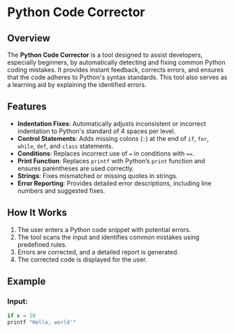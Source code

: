 # Python Code Corrector

## Overview
The **Python Code Corrector** is a tool designed to assist developers, especially beginners, by automatically detecting and fixing common Python coding mistakes. It provides instant feedback, corrects errors, and ensures that the code adheres to Python's syntax standards. This tool also serves as a learning aid by explaining the identified errors.

## Features
- **Indentation Fixes**: Automatically adjusts inconsistent or incorrect indentation to Python's standard of 4 spaces per level.
- **Control Statements**: Adds missing colons (`:`) at the end of `if`, `for`, `while`, `def`, and `class` statements.
- **Conditions**: Replaces incorrect use of `=` in conditions with `==`.
- **Print Function**: Replaces `printf` with Python’s `print` function and ensures parentheses are used correctly.
- **Strings**: Fixes mismatched or missing quotes in strings.
- **Error Reporting**: Provides detailed error descriptions, including line numbers and suggested fixes.

## How It Works
1. The user enters a Python code snippet with potential errors.
2. The tool scans the input and identifies common mistakes using predefined rules.
3. Errors are corrected, and a detailed report is generated.
4. The corrected code is displayed for the user.

## Example
### Input:
```python
if x = 10
printf "Hello, world'"
